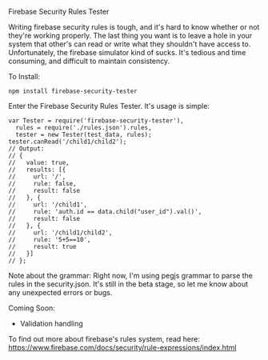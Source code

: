 
Firebase Security Rules Tester

Writing firebase security rules is tough, and it's hard to know whether or not they're working properly. The last thing you want is to leave a hole in your system that other's can read or write what they shouldn't have access to. Unfortunately, the firebase simulator kind of sucks. It's tedious and time consuming, and difficult to maintain consistency.

To Install:

    npm install firebase-security-tester

Enter the Firebase Security Rules Tester. It's usage is simple:

    var Tester = require('firebase-security-tester'),
      rules = require('./rules.json').rules,
      tester = new Tester(test_data, rules);
    tester.canRead('/child1/child2');
    // Output:
    // {
    //   value: true,
    //   results: [{
    //     url: '/',
    //     rule: false,
    //     result: false
    //   }, {
    //     url: '/child1',
    //     rule: 'auth.id == data.child("user_id").val()',
    //     result: false
    //   }, {
    //     url: '/child1/child2',
    //     rule: '5+5==10',
    //     result: true
    //   }]
    // };


Note about the grammar: Right now, I'm using pegjs grammar to parse the rules in the security.json. It's still in the beta stage, so let me know about any unexpected errors or bugs.

Coming Soon:
 - Validation handling

To find out more about firebase's rules system, read here: https://www.firebase.com/docs/security/rule-expressions/index.html

